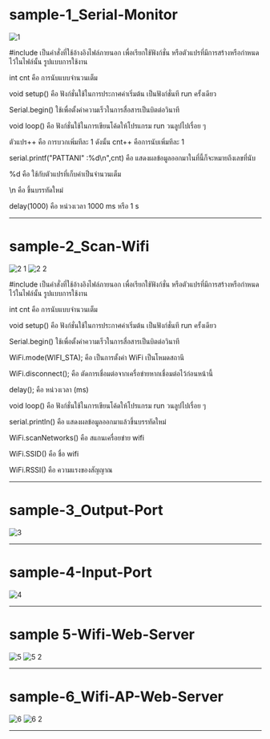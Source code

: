# sample-1_Serial-Monitor
![1](https://user-images.githubusercontent.com/98943425/153701608-0b9d78a3-f7a9-4be8-942d-acd927f777e4.png)

#include เป็นคำสั่งที่ใช้อ้างอิงไฟล์ภายนอก เพื่อเรียกใช้ฟังก์ชั่น หรือตัวแปรที่มีการสร้างหรือกำหนดไว้ในไฟล์นั้น รูปแบบการใช้งาน

int cnt คือ การนับแบบจำนวนเต็ม

void setup() คือ ฟังก์ชั่นใช้ในการประกาศค่าเริ่มต้น เป็นฟังก์ชั่นที run ครั้งเดียว

Serial.begin() ใช้เพื่อตั้งค่าความเร็วในการสื่อสารเป็นบิตต่อวินาที 

void loop()  คือ ฟังก์ชั่นใช้ในการเขียนโค้ดให้โปรแกรม run วนลูปไปเรื่อย ๆ

ตัวแปร++ คือ การบวกเพิ่มทีละ 1 ดังนั้น cnt++ คือการนับเพิ่มทีละ 1

serial.printf("PATTANI" :%d\n",cnt)  คือ แสดงผลข้อมูลออกมาในที่นี้ก็จะหมายถึงเลขที่นับ

%d คือ ใช้กับตัวแปรที่เก็บค่าเป็นจำนวนเต็ม 

\n คือ ขึ้นบรรทัดใหม่

delay(1000) คือ หน่วงเวลา 1000 ms หรือ 1 s

---

# sample-2_Scan-Wifi
![2 1](https://user-images.githubusercontent.com/98943425/153701628-537e7b56-6160-430d-a5ad-ada6c7ac47aa.png)
![2 2](https://user-images.githubusercontent.com/98943425/153701620-e064909f-ac86-43e7-a468-37c55fd9c3ab.png)

#include เป็นคำสั่งที่ใช้อ้างอิงไฟล์ภายนอก เพื่อเรียกใช้ฟังก์ชั่น หรือตัวแปรที่มีการสร้างหรือกำหนดไว้ในไฟล์นั้น รูปแบบการใช้งาน

int cnt คือ การนับแบบจำนวนเต็ม

void setup() คือ ฟังก์ชั่นใช้ในการประกาศค่าเริ่มต้น เป็นฟังก์ชั่นที run ครั้งเดียว

Serial.begin() ใช้เพื่อตั้งค่าความเร็วในการสื่อสารเป็นบิตต่อวินาที 


WiFi.mode(WIFI_STA);  คือ  เป็นการตั้งค่า WiFi เป็นโหมดสถานี

WiFi.disconnect();    คือ  ตัดการเชื่อมต่อจากเครื่อข่ายหากเชื่อมต่อไว้ก่อนหน้านี้

delay();           คือ  หน่วงเวลา (ms) 

void loop()  คือ ฟังก์ชั่นใช้ในการเขียนโค้ดให้โปรแกรม run วนลูปไปเรื่อย ๆ

serial.println()  คือ แสดงผลข้อมูลออกมาแล้วขึ้นบรรทัดใหม่

WiFi.scanNetworks() คือ สแกนเครื่อยข่าย wifi

WiFi.SSID() คือ ชื่อ wifi

WiFi.RSSI() คือ ความแรงของสัญญาณ 

---

# sample-3_Output-Port
![3](https://user-images.githubusercontent.com/98943425/153701653-a2186aa3-749e-465d-a719-7c5f1c966923.png)

---

# sample-4-Input-Port
![4](https://user-images.githubusercontent.com/98943425/153701659-327e0dcc-7b16-483a-a9cf-d9c70eee069b.png)

---

# sample 5-Wifi-Web-Server
![5](https://user-images.githubusercontent.com/98943425/153701663-4975b48e-4dd8-4cf3-9fc1-ef5bf6cede60.png)
![5 2](https://user-images.githubusercontent.com/98943425/153701665-8cbfa52e-cb03-4730-89d3-808435668f4b.png)

---

# sample-6_Wifi-AP-Web-Server
![6](https://user-images.githubusercontent.com/98943425/153701768-6590a70e-8b12-4db6-9eda-84f709791137.png)
![6 2](https://user-images.githubusercontent.com/98943425/153701771-ee7d1346-d494-4b04-b268-123175decffe.png)

---

